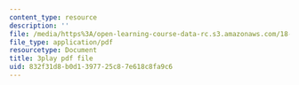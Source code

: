 ```yaml
---
content_type: resource
description: ''
file: /media/https%3A/open-learning-course-data-rc.s3.amazonaws.com/18-01sc-single-variable-calculus-fall-2010/832f31d8b0d1397725c87e618c8fa9c6_eHJuAByQf5A.pdf
file_type: application/pdf
resourcetype: Document
title: 3play pdf file
uid: 832f31d8-b0d1-3977-25c8-7e618c8fa9c6
---
```

